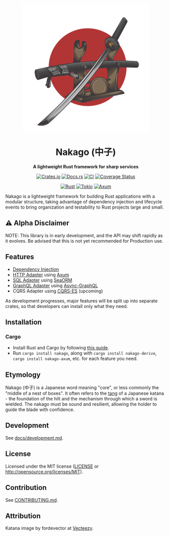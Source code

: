 <div align="center">

  <img src="https://raw.githubusercontent.com/bkonkle/nakago/main/docs/images/katana.png" width="400" alt="A katana leaning on a stand"/>

  <h1>Nakago (中子)</h1>

  <p>
    <strong>A lightweight Rust framework for sharp services</strong>
  </p>

[![Crates.io](https://img.shields.io/crates/v/nakago.svg)](https://crates.io/crates/nakago)
[![Docs.rs](https://docs.rs/nakago/badge.svg)](https://docs.rs/nakago)
[![CI](https://github.com/bkonkle/nakago/workflows/CI/badge.svg)](https://github.com/bkonkle/nakago/actions)
[![Coverage Status](https://codecov.io/gh/bkonkle/nakago/branch/main/graph/badge.svg?token=BXEZAMHVLP)](https://codecov.io/gh/bkonkle/nakago)

[![Rust](https://img.shields.io/badge/rust-2021-a72145?logo=rust&style=flat)](https://www.rust-lang.org)
[![Tokio](https://img.shields.io/badge/tokio-463103?logo=rust&style=flat)](https://tokio.rs)
[![Axum](https://img.shields.io/badge/axum-7b5312?logo=rust&style=flat)](https://crates.io/crates/axum)

</div>

Nakago is a lightweight framework for building Rust applications with a modular structure, taking advantage of dependency injection and lifecycle events to bring organization and testability to Rust projects large and small.

## ⚠️ Alpha Disclaimer

NOTE: This library is in early development, and the API may shift rapidly as it evolves. Be advised that this is not yet recommended for Production use.

## Features

-   [Dependency Injection](https://bkonkle.github.io/nakago/docs/features/dependency-injection)
-   [HTTP Adapter](https://bkonkle.github.io/nakago/docs/features/axum-http) using [Axum](https://github.com/tokio-rs/axum)
-   [SQL Adapter](https://bkonkle.github.io/nakago/docs/features/sea-orm) using [SeaORM](https://github.com/SeaQL/sea-orm)
-   [GraphQL Adapter](https://bkonkle.github.io/nakago/docs/features/async-graphql) using [Async-GraphQL](https://github.com/async-graphql/async-graphql)
-   CQRS Adapter using [CQRS-ES](https://crates.io/crates/cqrs-es) (upcoming)

As development progresses, major features will be split up into separate crates, so that developers can install only what they need.

## Installation

### Cargo

-   Install Rust and Cargo by following [this guide](https://www.rust-lang.org/tools/install).
-   Run `cargo install nakago`, along with `cargo install nakago-derive`, `cargo install nakago-axum`, etc. for each feature you need.

## Etymology

Nakago (中子) is a Japanese word meaning "core", or less commonly the "middle of a nest of boxes". It often refers to the [tang](<https://en.wikipedia.org/wiki/Tang_(tools)>) of a Japanese katana - the foundation of the hilt and the mechanism through which a sword is wielded. The nakago must be sound and resilient, allowing the holder to guide the blade with confidence.

## Development

See [docs/development.md](https://bkonkle.github.io/nakago/docs/development).

## License

Licensed under the MIT license ([LICENSE](LICENSE) or <http://opensource.org/licenses/MIT>).

## Contribution

See [CONTRIBUTING.md](CONTRIBUTING.md).

## Attribution

Katana image by fordevector at [Vecteezy](https://www.vecteezy.com/free-vector/katana).
